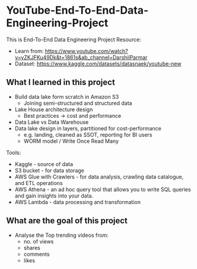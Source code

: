 # YouTube-End-To-End-Data-Engineering-Project

This is End-To-End Data Engineering Project
Resource:

- Learn from: <https://www.youtube.com/watch?v=yZKJFKu49Dk&t=1861s&ab_channel=DarshilParmar>
- Dataset: <https://www.kaggle.com/datasets/datasnaek/youtube-new>

## What I learned in this project

- Build data lake form scratch in Amazon S3
  - Joining semi-structured and structured data
- Lake House architecture design
  - Best practices -> cost and performance
- Data Lake vs Data Warehouse
- Data lake design in layers, partitioned for cost-performance
  - e.g. landing, cleaned as SSOT, reporting for BI users
  - WORM model / Write Once Read Many

Tools:

- Kaggle - source of data
- S3 bucket - for data storage
- AWS Glue with Crawlers - for data analysis, crawling data catalogue, and ETL operations
- AWS Athena - an ad hoc query tool that allows you to write SQL queries and gain insights into your data.
- AWS Lambda - data processing and transformation

## What are the goal of this project

- Analyse the Top trending videos from:
  - no. of views
  - shares
  - comments
  - likes
